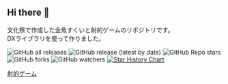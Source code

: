 ## Hi there 👋
文化祭で作成した金魚すくいと射的ゲームのリポジトリです。  
DXライブラリを使って作りました。

![GitHub all releases](https://img.shields.io/github/downloads/Ennichi/Ennichi/total?label=%E3%83%80%E3%82%A6%E3%83%B3%E3%83%AD%E3%83%BC%E3%83%89%E6%95%B0&style=for-the-badge)
![GitHub release (latest by date)](https://img.shields.io/github/v/release/Ennichi/Ennichi?style=for-the-badge)
![GitHub Repo stars](https://img.shields.io/github/stars/Ennichi/Ennichi?style=for-the-badge)
![GitHub forks](https://img.shields.io/github/forks/Ennichi/Ennichi?style=for-the-badge)
![GitHub watchers](https://img.shields.io/github/watchers/Ennichi/Ennichi?style=for-the-badge)
[![Star History Chart](https://api.star-history.com/svg?repos=Ennichi/Ennichi&type=Timeline)](https://star-history.com/#Ennichi/Ennichi&Timeline)

[射的ゲーム](https://user-images.githubusercontent.com/55316963/173184030-63b6af75-d752-4f5e-be9c-6c5deca9a5d5.mp4)
